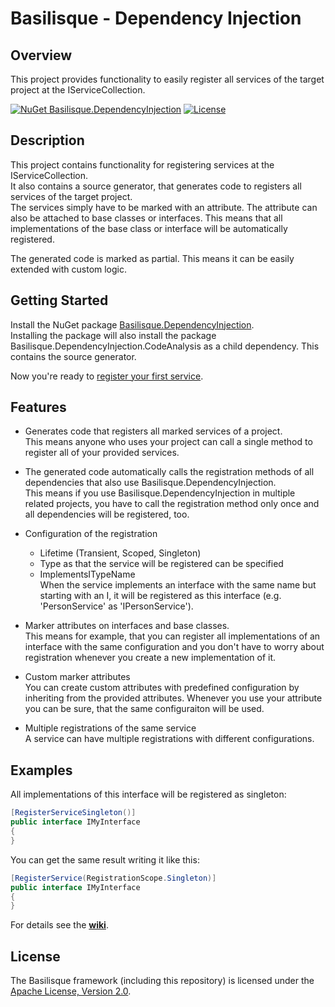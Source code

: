 <!--
   Copyright 2023 Alexander Stärk

   Licensed under the Apache License, Version 2.0 (the "License");
   you may not use this file except in compliance with the License.
   You may obtain a copy of the License at

       http://www.apache.org/licenses/LICENSE-2.0

   Unless required by applicable law or agreed to in writing, software
   distributed under the License is distributed on an "AS IS" BASIS,
   WITHOUT WARRANTIES OR CONDITIONS OF ANY KIND, either express or implied.
   See the License for the specific language governing permissions and
   limitations under the License.
-->
# Basilisque - Dependency Injection

## Overview
This project provides functionality to easily register all services of the target project at the IServiceCollection.

[![NuGet Basilisque.DependencyInjection](https://img.shields.io/badge/NuGet_Basilisque.DependencyInjection-latest-blue.svg)](https://www.nuget.org/packages/Basilisque.DependencyInjection)
[![License](https://img.shields.io/badge/License-Apache%20License%202.0-red.svg)](LICENSE.txt)

## Description
This project contains functionality for registering services at the IServiceCollection.  
It also contains a source generator, that generates code to registers all services of the target project.  
The services simply have to be marked with an attribute.
The attribute can also be attached to base classes or interfaces. This means that all implementations of the base class or interface will be automatically registered.

The generated code is marked as partial. This means it can be easily extended with custom logic.

## Getting Started
Install the NuGet package [Basilisque.DependencyInjection](https://www.nuget.org/packages/Basilisque.DependencyInjection).  
Installing the package will also install the package Basilisque.DependencyInjection.CodeAnalysis as a child dependency. This contains the source generator.

Now you're ready to [register your first service](https://github.com/basilisque-framework/DependencyInjection/wiki/Getting-Started).


## Features
- Generates code that registers all marked services of a project.  
  This means anyone who uses your project can call a single method to register all of your provided services.

- The generated code automatically calls the registration methods of all dependencies that also use Basilisque.DependencyInjection.  
  This means if you use Basilisque.DependencyInjection in multiple related projects, you have to call the registration method only once and all dependencies will be registered, too.

- Configuration of the registration
  * Lifetime (Transient, Scoped, Singleton)
  * Type as that the service will be registered can be specified
  * ImplementsITypeName  
  When the service implements an interface with the same name but starting with an I, it will be registered as this interface (e.g. 'PersonService' as 'IPersonService').

- Marker attributes on interfaces and base classes.  
  This means for example, that you can register all implementations of an interface with the same configuration and you don't have to worry about registration whenever you create a new implementation of it.

- Custom marker attributes  
  You can create custom attributes with predefined configuration by inheriting from the provided attributes. Whenever you use your attribute you can be sure, that the same configuraiton will be used.

- Multiple registrations of the same service  
  A service can have multiple registrations with different configurations.

## Examples
All implementations of this interface will be registered as singleton:
```csharp
[RegisterServiceSingleton()]
public interface IMyInterface
{
}
```
You can get the same result writing it like this:
```csharp
[RegisterService(RegistrationScope.Singleton)]
public interface IMyInterface
{
}
```

For details see the __[wiki](https://github.com/basilisque-framework/DependencyInjection/wiki)__.


## License
The Basilisque framework (including this repository) is licensed under the [Apache License, Version 2.0](LICENSE.txt).